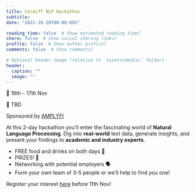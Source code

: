 ```yaml
---
title: Cardiff NLP Hackathon
subtitle: 
date: "2022-10-20T00:00:00Z"

reading_time: false  # Show estimated reading time?
share: false  # Show social sharing links?
profile: false  # Show author profile?
comments: false  # Show comments?

# Optional header image (relative to `assets/media/` folder).
header:
  caption: ""
  image: ""
---
```


📅  16th - 17th Nov

📍  TBD

Sponsored by [AMPLYFI](https://amplyfi.com/)

At this 2-day hackathon you'll enter the fascinating world of **Natural Language Processing**. Dig into **real-world** text data, generate insights, and present your findings to **academic and industry experts**.

- FREE food and drinks on both days 🍕
- PRIZES! 🤑
- Networking with potential employers 🗣
- Form your own team of 3-5 people or we’ll help to find you one!

Register your interest [here](https://forms.gle/WnDk199QQvdLYJTBA) before 11th Nov!